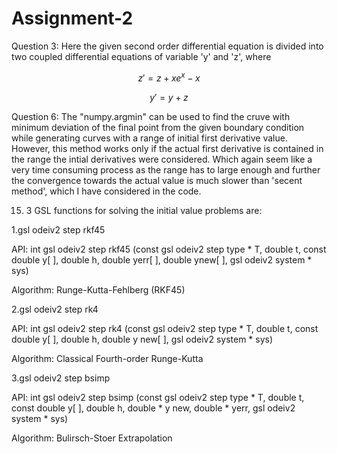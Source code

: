 # Assignment-2

Question 3:
Here the given second order differential equation is divided into two coupled differential equations of variable 'y' and 'z', where 


```math
z' = z + x e^{x} - x 
```
```math
y' = y + z
```

Question 6:
The "numpy.argmin" can be used to find the cruve with minimum deviation of the final point from the given boundary condition while generating curves with a range of initial first derivative value. However, this method works only if the actual first derivative is contained in the range the intial derivatives were considered. Which again seem like a very time consuming process as the range has to large enough and further the convergence towards the actual value is much slower than 'secent method', which I have considered in the code.



15. 3 GSL functions for solving the initial value problems are:

1.gsl odeiv2 step rkf45

API: int gsl odeiv2 step rkf45 (const gsl odeiv2 step type * T, double t, const double y[ ], double h,
double yerr[ ], double ynew[ ], gsl odeiv2 system * sys)

Algorithm: Runge-Kutta-Fehlberg (RKF45)

2.gsl odeiv2 step rk4

API: int gsl odeiv2 step rk4 (const gsl odeiv2 step type * T, double t, const double y[ ], double h, double
y new[ ], gsl odeiv2 system * sys)

Algorithm: Classical Fourth-order Runge-Kutta

3.gsl odeiv2 step bsimp

API: int gsl odeiv2 step bsimp (const gsl odeiv2 step type * T, double t, const double y[ ], double h,
double * y new, double * yerr, gsl odeiv2 system * sys)

Algorithm: Bulirsch-Stoer Extrapolation

